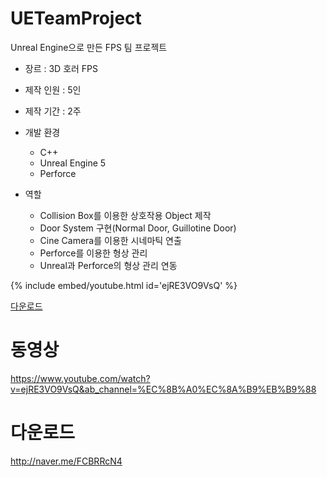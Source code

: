 # UETeamProject
[](/images/297622322-26f36bb9-e56b-4ee6-8055-7a101c518c76.png)

Unreal Engine으로 만든 FPS 팀 프로젝트

- 장르 : 3D 호러 FPS
- 제작 인원 : 5인
- 제작 기간 : 2주
- 개발 환경
  - C++
  - Unreal Engine 5
  - Perforce

- 역할
  - Collision Box를 이용한 상호작용 Object 제작
  - Door System 구현(Normal Door, Guillotine Door)
  - Cine Camera를 이용한 시네마틱 연출
  - Perforce를 이용한 형상 관리
  - Unreal과 Perforce의 형상 관리 연동

{% include embed/youtube.html id='ejRE3VO9VsQ' %}

[다운로드](https://naver.me/FCBRRcN4)

# 동영상
https://www.youtube.com/watch?v=ejRE3VO9VsQ&ab_channel=%EC%8B%A0%EC%8A%B9%EB%B9%88

# 다운로드
http://naver.me/FCBRRcN4
